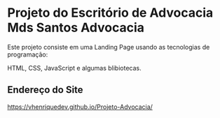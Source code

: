 ﻿# Projeto do Escritório de Advocacia Mds Santos Advocacia

Este projeto consiste em uma Landing Page usando as tecnologias de programação:

HTML, CSS, JavaScript e algumas blibiotecas.

## Endereço do Site

 https://vhenriquedev.github.io/Projeto-Advocacia/

